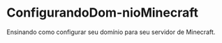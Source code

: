 # ConfigurandoDom-nioMinecraft
Ensinando como configurar seu domínio para seu servidor de Minecraft.
